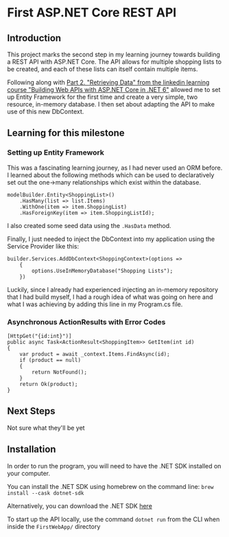 # First ASP.NET Core REST API

## Introduction

This project marks the second step in my learning journey towards building a REST API with ASP.NET Core. The API allows for multiple shopping lists to be created, and each of these lists can itself contain multiple items.

Following along with [Part 2. "Retrieving Data" from the linkedin learning course "Building Web APIs with ASP.NET Core in .NET 6"](https://www.linkedin.com/learning/building-web-apis-with-asp-dot-net-core-in-dot-net-6/building-web-apis) allowed me to set up Entity Framework for the first time and create a very simple, two resource, in-memory database. I then set about adapting the API to make use of this new DbContext.

## Learning for this milestone

### Setting up Entity Framework
This was a fascinating learning journey, as I had never used an ORM before. I learned about the following methods which can be used to declaratively set out the one->many relationships which exist within the database.
```
modelBuilder.Entity<ShoppingList>()
    .HasMany(list => list.Items)
    .WithOne(item => item.ShoppingList)
    .HasForeignKey(item => item.ShoppingListId);
```
I also created some seed data using the `.HasData` method.

Finally, I just needed to inject the DbContext into my application using the Service Provider like this:
```
builder.Services.AddDbContext<ShoppingContext>(options =>
    {
        options.UseInMemoryDatabase("Shopping Lists");
    })
```

Luckily, since I already had experienced injecting an in-memory repository that I had build myself, I had a rough idea of what was going on here and what I was achieving by adding this line in my Program.cs file.

### Asynchronous ActionResults with Error Codes

```
[HttpGet("{id:int}")]
public async Task<ActionResult<ShoppingItem>> GetItem(int id)
{
    var product = await _context.Items.FindAsync(id);
    if (product == null)
    {
        return NotFound();
    }
    return Ok(product);
}
```




## Next Steps

Not sure what they'll be yet

## Installation
In order to run the program, you will need to have the .NET SDK installed on your computer.

You can install the .NET SDK using homebrew on the command line: `brew install --cask dotnet-sdk`

Alternatively, you can download the .NET SDK [here](https://dotnet.microsoft.com/en-us/)

To start up the API locally, use the command `dotnet run` from the CLI when inside the `FirstWebApp/` directory

